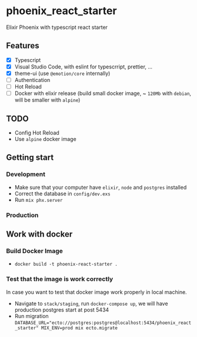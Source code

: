 # phoenix_react_starter

Elixir Phoenix with typescript react starter

## Features

- [x] Typescript
- [x] Visual Studio Code, with eslint for typescrript, prettier, ...
- [x] theme-ui (use `@emotion/core` internally)
- [ ] Authentication
- [ ] Hot Reload
- [ ] Docker with elixir release (build small docker image, ~ `120Mb` with `debian`, will be smaller with `alpine`)

## TODO

- Config Hot Reload
- Use `alpine` docker image

## Getting start

### Development

- Make sure that your computer have `elixir`, `node` and `postgres` installed
- Correct the database in `config/dev.exs`
- Run `mix phx.server`

### Production

## Work with docker

### Build Docker Image

- `docker build -t phoenix-react-starter .`

### Test that the image is work correctly

In case you want to test that docker image work properly in local machine.

- Navigate to `stack/staging`, run `docker-compose up`, we will have production postgres start at post 5434
- Run migration `DATABASE_URL="ecto://postgres:postgres@localhost:5434/phoenix_react_starter" MIX_ENV=prod mix ecto.migrate`

